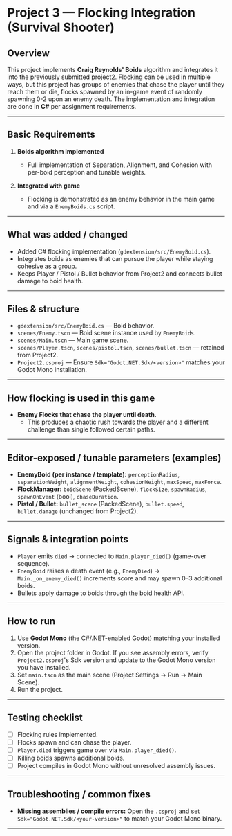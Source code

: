 # Project 3 — Flocking Integration (Survival Shooter)

## Overview
This project implements **Craig Reynolds' Boids** algorithm and integrates it into the previously submitted project2. Flocking can be used in multiple ways, but this project has groups of enemies that chase the player until they reach them or die, flocks spawned by an in-game event of randomly spawning 0-2 upon an enemy death. The implementation and integration are done in **C#** per assignment requirements.

---

## Basic Requirements
1. **Boids algorithm implemented**
   - Full implementation of Separation, Alignment, and Cohesion with per-boid perception and tunable weights.

2. **Integrated with game**
   - Flocking is demonstrated as an enemy behavior in the main game and via a `EnemyBoids.cs` script.

---

## What was added / changed
- Added C# flocking implementation (`gdextension/src/EnemyBoid.cs`).
- Integrates boids as enemies that can pursue the player while staying cohesive as a group.
- Keeps Player / Pistol / Bullet behavior from Project2 and connects bullet damage to boid health.

---

## Files & structure
- `gdextension/src/EnemyBoid.cs` — Boid behavior.
- `scenes/Enemy.tscn` — Boid scene instance used by `EnemyBoids`.
- `scenes/Main.tscn` — Main game scene.
- `scenes/Player.tscn`, `scenes/pistol.tscn`, `scenes/bullet.tscn` — retained from Project2.
- `Project2.csproj` — Ensure `Sdk="Godot.NET.Sdk/<version>"` matches your Godot Mono installation.

---

## How flocking is used in this game
- **Enemy Flocks that chase the player until death.**
  - This produces a chaotic rush towards the player and a different challenge than single followed certain paths.

---

## Editor-exposed / tunable parameters (examples)
- **EnemyBoid (per instance / template):** `perceptionRadius`, `separationWeight`, `alignmentWeight`, `cohesionWeight`, `maxSpeed`, `maxForce`.
- **FlockManager:** `boidScene` (PackedScene), `flockSize`, `spawnRadius`, `spawnOnEvent` (bool), `chaseDuration`.
- **Pistol / Bullet:** `bullet_scene` (PackedScene), `bullet.speed`, `bullet.damage` (unchanged from Project2).

---

## Signals & integration points
- `Player` emits `died` → connected to `Main.player_died()` (game-over sequence).
- `EnemyBoid` raises a death event (e.g., `EnemyDied`) → `Main._on_enemy_died()` increments score and may spawn 0–3 additional boids.
- Bullets apply damage to boids through the boid health API.

---

## How to run
1. Use **Godot Mono** (the C#/.NET-enabled Godot) matching your installed version.
2. Open the project folder in Godot. If you see assembly errors, verify `Project2.csproj`'s Sdk version and update to the Godot Mono version you have installed.
3. Set `main.tscn` as the main scene (Project Settings → Run → Main Scene).
4. Run the project.

---

## Testing checklist
- [ ] Flocking rules implemented.
- [ ] Flocks spawn and can chase the player.
- [ ] `Player.died` triggers game over via `Main.player_died()`.
- [ ] Killing boids spawns additional boids.
- [ ] Project compiles in Godot Mono without unresolved assembly issues.

---

## Troubleshooting / common fixes
- **Missing assemblies / compile errors:** Open the `.csproj` and set `Sdk="Godot.NET.Sdk/<your-version>"` to match your Godot Mono binary.

---
